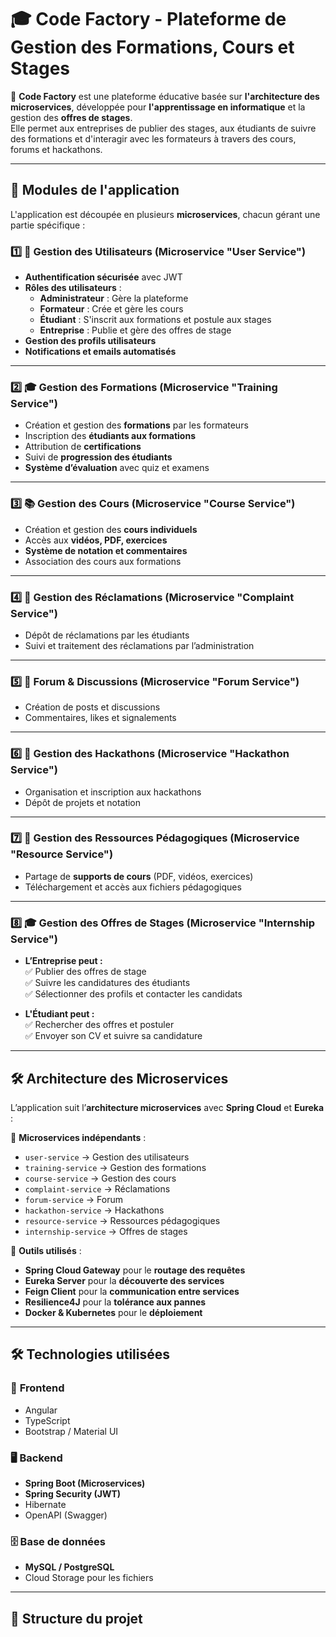 # 🎓 Code Factory - Plateforme de Gestion des Formations, Cours et Stages  

🚀 **Code Factory** est une plateforme éducative basée sur **l'architecture des microservices**, développée pour **l'apprentissage en informatique** et la gestion des **offres de stages**.  
Elle permet aux entreprises de publier des stages, aux étudiants de suivre des formations et d'interagir avec les formateurs à travers des cours, forums et hackathons.

---

## 📌 **Modules de l'application**
L'application est découpée en plusieurs **microservices**, chacun gérant une partie spécifique :

### **1️⃣ 👤 Gestion des Utilisateurs (Microservice "User Service")**
- **Authentification sécurisée** avec JWT
- **Rôles des utilisateurs** :
  - **Administrateur** : Gère la plateforme
  - **Formateur** : Crée et gère les cours
  - **Étudiant** : S'inscrit aux formations et postule aux stages
  - **Entreprise** : Publie et gère des offres de stage
- **Gestion des profils utilisateurs**
- **Notifications et emails automatisés**

---

### **2️⃣ 🎓 Gestion des Formations (Microservice "Training Service")**
- Création et gestion des **formations** par les formateurs
- Inscription des **étudiants aux formations**
- Attribution de **certifications**
- Suivi de **progression des étudiants**
- **Système d’évaluation** avec quiz et examens

---

### **3️⃣ 📚 Gestion des Cours (Microservice "Course Service")**
- Création et gestion des **cours individuels**
- Accès aux **vidéos, PDF, exercices**
- **Système de notation et commentaires**
- Association des cours aux formations

---

### **4️⃣ 📢 Gestion des Réclamations (Microservice "Complaint Service")**
- Dépôt de réclamations par les étudiants
- Suivi et traitement des réclamations par l’administration

---

### **5️⃣ 📝 Forum & Discussions (Microservice "Forum Service")**
- Création de posts et discussions
- Commentaires, likes et signalements

---

### **6️⃣ 🚀 Gestion des Hackathons (Microservice "Hackathon Service")**
- Organisation et inscription aux hackathons
- Dépôt de projets et notation

---

### **7️⃣ 📂 Gestion des Ressources Pédagogiques (Microservice "Resource Service")**
- Partage de **supports de cours** (PDF, vidéos, exercices)
- Téléchargement et accès aux fichiers pédagogiques

---

### **8️⃣ 🎓 Gestion des Offres de Stages (Microservice "Internship Service")**
- **L’Entreprise peut :**  
  ✅ Publier des offres de stage  
  ✅ Suivre les candidatures des étudiants  
  ✅ Sélectionner des profils et contacter les candidats  

- **L'Étudiant peut :**  
  ✅ Rechercher des offres et postuler  
  ✅ Envoyer son CV et suivre sa candidature  

---

## 🛠️ **Architecture des Microservices**
L’application suit l’**architecture microservices** avec **Spring Cloud** et **Eureka** :

📌 **Microservices indépendants** :
- `user-service` → Gestion des utilisateurs
- `training-service` → Gestion des formations
- `course-service` → Gestion des cours
- `complaint-service` → Réclamations
- `forum-service` → Forum
- `hackathon-service` → Hackathons
- `resource-service` → Ressources pédagogiques
- `internship-service` → Offres de stages

📌 **Outils utilisés** :
- **Spring Cloud Gateway** pour le **routage des requêtes**
- **Eureka Server** pour la **découverte des services**
- **Feign Client** pour la **communication entre services**
- **Resilience4J** pour la **tolérance aux pannes**
- **Docker & Kubernetes** pour le **déploiement**

---

## 🛠️ **Technologies utilisées**
### 🎨 **Frontend**
- Angular
- TypeScript
- Bootstrap / Material UI

### 🖥️ **Backend**
- **Spring Boot (Microservices)**
- **Spring Security (JWT)**
- Hibernate
- OpenAPI (Swagger)

### 🗄️ **Base de données**
- **MySQL / PostgreSQL**
- Cloud Storage pour les fichiers

---

## 📂 **Structure du projet**
